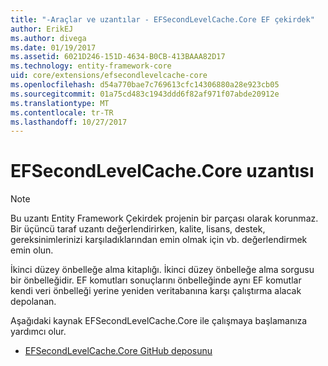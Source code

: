 ```yaml
---
title: "-Araçlar ve uzantılar - EFSecondLevelCache.Core EF çekirdek"
author: ErikEJ
ms.author: divega
ms.date: 01/19/2017
ms.assetid: 6021D246-151D-4634-B0CB-413BAAA82D17
ms.technology: entity-framework-core
uid: core/extensions/efsecondlevelcache-core
ms.openlocfilehash: d54a770bae7c769613cfc14306880a28e923cb05
ms.sourcegitcommit: 01a75cd483c1943ddd6f82af971f07abde20912e
ms.translationtype: MT
ms.contentlocale: tr-TR
ms.lasthandoff: 10/27/2017
---
```

# <a name="efsecondlevelcachecore-extension"></a>EFSecondLevelCache.Core uzantısı

> [!NOTE]  
> Bu uzantı Entity Framework Çekirdek projenin bir parçası olarak korunmaz. Bir üçüncü taraf uzantı değerlendirirken, kalite, lisans, destek, gereksinimlerinizi karşıladıklarından emin olmak için vb. değerlendirmek emin olun.

İkinci düzey önbelleğe alma kitaplığı. İkinci düzey önbelleğe alma sorgusu bir önbelleğidir. EF komutları sonuçlarını önbelleğinde aynı EF komutlar kendi veri önbelleği yerine yeniden veritabanına karşı çalıştırma alacak depolanan.

Aşağıdaki kaynak EFSecondLevelCache.Core ile çalışmaya başlamanıza yardımcı olur.
* [EFSecondLevelCache.Core GitHub deposunu](https://github.com/VahidN/EFSecondLevelCache.Core/)
